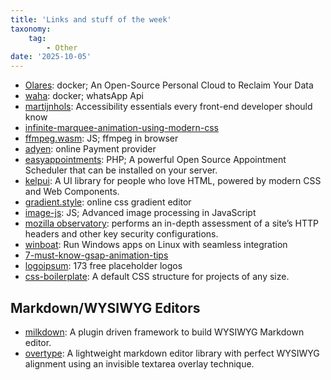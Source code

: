 ```yaml
---
title: 'Links and stuff of the week'
taxonomy:
    tag:
        - Other
date: '2025-10-05'
---
```


- [Olares](https://github.com/beclab/Olares?tab=readme-ov-file): docker; An Open-Source Personal Cloud to
Reclaim Your Data
- [waha](https://waha.devlike.pro/): docker; whatsApp Api
- [martijnhols](https://martijnhols.nl/blog/accessibility-essentials-every-front-end-developer-should-know): Accessibility essentials every front-end developer should know
- [infinite-marquee-animation-using-modern-css](https://frontendmasters.com/blog/infinite-marquee-animation-using-modern-css/)
- [ffmpeg.wasm](https://ffmpegwasm.netlify.app/docs/getting-started/usage/): JS; ffmpeg in browser
- [adyen](https://www.adyen.com/accept-payments): online Payment provider
- [easyappointments](https://github.com/alextselegidis/easyappointments): PHP; A powerful Open Source Appointment Scheduler that can be installed on your server. 
- [kelpui](https://kelpui.com/): A UI library for people who love HTML, powered by modern CSS and Web Components.
- [gradient.style](https://gradient.style/): online css gradient editor
- [image-js](https://docs.image-js.org/): JS; Advanced image processing in JavaScript
- [mozilla observatory](https://developer.mozilla.org/en-US/observatory): performs an in-depth assessment of a site’s HTTP headers and other key security configurations.
- [winboat](https://github.com/TibixDev/winboat): Run Windows apps on Linux with seamless integration
- [7-must-know-gsap-animation-tips](https://tympanus.net/codrops/2025/09/03/7-must-know-gsap-animation-tips-for-creative-developers/)
- [logoipsum](https://logoipsum.com/): 173 free placeholder logos
- [css-boilerplate](https://fokus.dev/tools/css-boilerplate/): A default CSS structure for projects of any size.

## Markdown/WYSIWYG Editors

- [milkdown](https://milkdown.dev/): A plugin driven framework to build WYSIWYG Markdown editor.
- [overtype](https://github.com/panphora/overtype#readme): A lightweight markdown editor library with perfect WYSIWYG alignment using an invisible textarea overlay technique.